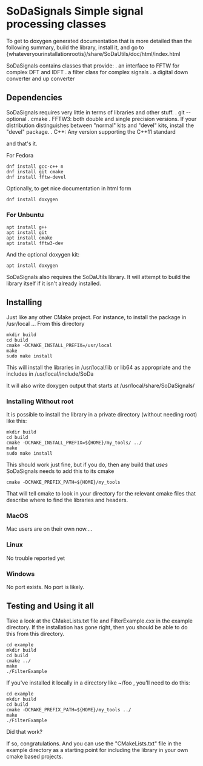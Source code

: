 # SoDaSignals Simple signal processing classes

 To get to doxygen generated documentation that is more detailed 
 than the following summary, build the library, install it, and
 go to {whateveryourinstallationrootis}/share/SoDaUtils/doc/html/index.html

 SoDaSignals contains classes that provide:
 . an interface to FFTW for complex DFT and IDFT
 . a filter class for complex signals
 . a digital down converter and up converter
 
## Dependencies

SoDaSignals requires very little in terms of libraries and other
stuff.
  . git -- optional
  . cmake
  . FFTW3: both double and single precision versions. If your
  distribution distinguishes between "normal" kits and "devel" kits,
  install the "devel" package. 
  . C++: Any version supporting the C++11 standard
  
and that's it.

For Fedora 
```
dnf install gcc-c++ n
dnf install git cmake
dnf install fftw-devel
```

Optionally, to get nice documentation in html form
```
dnf install doxygen
```

### For Unbuntu

```
apt install g++
apt install git
apt install cmake
apt install fftw3-dev
```

And the optional doxygen kit: 
```
apt install doxygen
```

SoDaSignals also requires the SoDaUtils library. It will attempt to
build the library itself if it isn't already installed. 

## Installing

Just like any other CMake project.  For instance, to install the
package in /usr/local ... From this directory

```
mkdir build
cd build
cmake -DCMAKE_INSTALL_PREFIX=/usr/local
make
sudo make install
```

This will install the libraries in /usr/local/lib or lib64 as appropriate
and the includes in /usr/local/include/SoDa

It will also write doxygen output that starts at /usr/local/share/SoDaSignals/

### Installing Without root
It is possible to install the library in a private directory (without needing root) like this: 

```
mkdir build
cd build
cmake -DCMAKE_INSTALL_PREFIX=${HOME}/my_tools/ ../
make
sudo make install
```


This should work just fine, but if you do, then any build that *uses*
SoDaSignals needs to add this to its cmake

```
cmake -DCMAKE_PREFIX_PATH=${HOME}/my_tools
```

That will tell cmake to look in your directory for the relevant cmake
files that describe where to find the libraries and headers.

### MacOS

Mac users are on their own now.... 

### Linux

No trouble reported yet

### Windows

No port exists. No port is likely. 


## Testing and Using it all

Take a look at the CMakeLists.txt file and FilterExample.cxx in the
example directory.  If the installation has gone right, then you
should be able to do this from this directory.

```
cd example
mkdir build
cd build
cmake ../
make
./FilterExample
```

If you've installed it locally in a directory like ~/foo , you'll need to do this:
```
cd example
mkdir build
cd build
cmake -DCMAKE_PREFIX_PATH=${HOME}/my_tools ../
make
./FilterExample
```


Did that work?

If so, congratulations.  And you can use the "CMakeLists.txt" file in
the example directory as a starting point for including the library in
your own cmake based projects.

